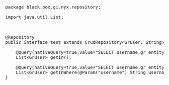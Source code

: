 <pre class="prettyprint lang-java linenums">package black.box.gi.nyx.repository;

import java.util.List;



@Repository
public interface test extends CrudRepository&lt;GrUser, String&gt; {

    @Query(nativeQuery=true,value="SELECT username,gr_entity_id,token,user_id,id FROM gr_user" )
    List&lt;GrUser&gt; getIn();
    
    @Query(nativeQuery=true,value="SELECT username,gr_entity_id,token,user_id,id FROM gr_user where username = :username" )
    List&lt;GrUser&gt; getInWhere(@Param("username") String username);
}
</pre>